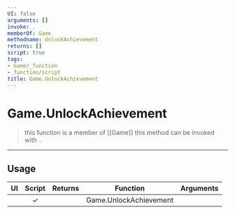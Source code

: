 ```yaml
---
UI: false
arguments: []
invoke: .
memberOf: Game
methodname: UnlockAchievement
returns: []
script: true
tags:
- Game/_function
- function/script
title: Game.UnlockAchievement
---
```

# Game.UnlockAchievement
> this function is a member of [[Game]]
> this method can be invoked with `.`
-----
## Usage
|  UI | Script | Returns | Function | Arguments |
|:---:|:------:|-------:|:--------:|:---------|
| |✓||Game.UnlockAchievement||
